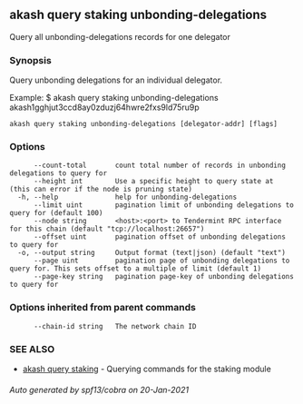 ## akash query staking unbonding-delegations

Query all unbonding-delegations records for one delegator

### Synopsis

Query unbonding delegations for an individual delegator.

Example:
$ akash query staking unbonding-delegations akash1gghjut3ccd8ay0zduzj64hwre2fxs9ld75ru9p

```
akash query staking unbonding-delegations [delegator-addr] [flags]
```

### Options

```
      --count-total       count total number of records in unbonding delegations to query for
      --height int        Use a specific height to query state at (this can error if the node is pruning state)
  -h, --help              help for unbonding-delegations
      --limit uint        pagination limit of unbonding delegations to query for (default 100)
      --node string       <host>:<port> to Tendermint RPC interface for this chain (default "tcp://localhost:26657")
      --offset uint       pagination offset of unbonding delegations to query for
  -o, --output string     Output format (text|json) (default "text")
      --page uint         pagination page of unbonding delegations to query for. This sets offset to a multiple of limit (default 1)
      --page-key string   pagination page-key of unbonding delegations to query for
```

### Options inherited from parent commands

```
      --chain-id string   The network chain ID
```

### SEE ALSO

* [akash query staking](akash_query_staking.md)	 - Querying commands for the staking module

###### Auto generated by spf13/cobra on 20-Jan-2021

